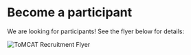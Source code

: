 Become a participant
====================

We are looking for participants! See the flyer below for details:

![ToMCAT Recruitment
Flyer](https://vanga.sista.arizona.edu/tomcat/assets/img/tomcat_recruitment_flyer.png)
